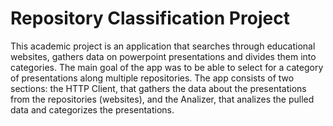# Repository Classification Project
This academic project is an application that searches through educational websites, gathers data on powerpoint presentations and divides them into categories.
The main goal of the app was to be able to select for a category of presentations along multiple repositories.
The app consists of two sections: the HTTP Client, that gathers the data about the presentations from the repositories (websites), 
and the Analizer, that analizes the pulled data and categorizes the presentations.
